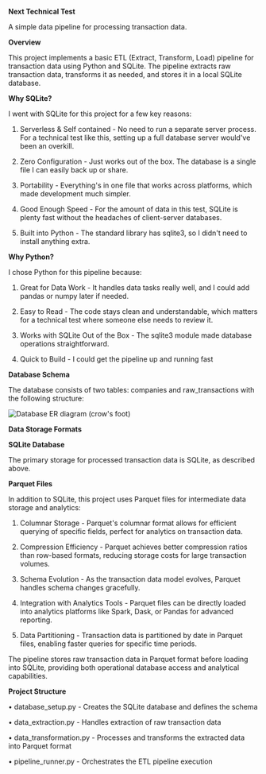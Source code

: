 **Next Technical Test**

A simple data pipeline for processing transaction data.

**Overview**

This project implements a basic ETL (Extract, Transform, Load) pipeline for transaction data using Python and SQLite. The pipeline extracts raw transaction data, transforms it as needed, and stores it in a local SQLite database.

**Why SQLite?**

I went with SQLite for this project for a few key reasons:

1. Serverless & Self contained - No need to run a separate server process. For a technical test like this, setting up a full database server would've been an overkill.

2. Zero Configuration - Just works out of the box. The database is a single file I can easily back up or share.

3. Portability - Everything's in one file that works across platforms, which made development much simpler.

4. Good Enough Speed - For the amount of data in this test, SQLite is plenty fast without the headaches of client-server databases.

5. Built into Python - The standard library has sqlite3, so I didn't need to install anything extra.

**Why Python?**

I chose Python for this pipeline because:

1. Great for Data Work - It handles data tasks really well, and I could add pandas or numpy later if needed.

2. Easy to Read - The code stays clean and understandable, which matters for a technical test where someone else needs to review it.

3. Works with SQLite Out of the Box - The sqlite3 module made database operations straightforward.

4. Quick to Build - I could get the pipeline up and running fast

**Database Schema**

The database consists of two tables: companies and raw_transactions with the following structure:



![Database ER diagram (crow's foot)](https://github.com/user-attachments/assets/bc236156-ef1e-456a-92d3-d45e312f0243)

**Data Storage Formats**

**SQLite Database**

The primary storage for processed transaction data is SQLite, as described above.

**Parquet Files**

In addition to SQLite, this project uses Parquet files for intermediate data storage and analytics:

1. Columnar Storage - Parquet's columnar format allows for efficient querying of specific fields, perfect for analytics on transaction data.

2. Compression Efficiency - Parquet achieves better compression ratios than row-based formats, reducing storage costs for large transaction volumes.

3. Schema Evolution - As the transaction data model evolves, Parquet handles schema changes gracefully.

4. Integration with Analytics Tools - Parquet files can be directly loaded into analytics platforms like Spark, Dask, or Pandas for advanced reporting.

5. Data Partitioning - Transaction data is partitioned by date in Parquet files, enabling faster queries for specific time periods.

The pipeline stores raw transaction data in Parquet format before loading into SQLite, providing both operational database access and analytical capabilities.

**Project Structure**

• database_setup.py - Creates the SQLite database and defines the schema

• data_extraction.py - Handles extraction of raw transaction data

• data_transformation.py - Processes and transforms the extracted data into Parquet format

• pipeline_runner.py - Orchestrates the ETL pipeline execution






